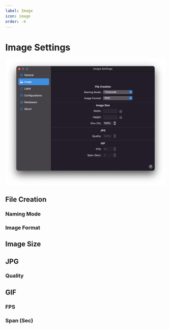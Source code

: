 ```yaml
---
label: Image
icon: image
order: -4
---
```

# Image Settings

![](assets/md-image-settings.png)

## File Creation

### Naming Mode

### Image Format

## Image Size

## JPG

### Quality

## GIF

### FPS

### Span (Sec)